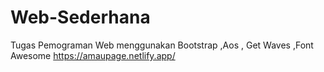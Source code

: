 # Web-Sederhana
Tugas Pemograman Web menggunakan Bootstrap ,Aos , Get Waves ,Font Awesome 
https://amaupage.netlify.app/
 
